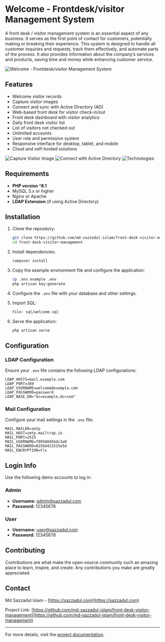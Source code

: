 # Welcome - Frontdesk/visitor Management System

A front desk / visitor management system is an essential aspect of any business. It serves as the first point of contact for customers, potentially making or breaking their experience. This system is designed to handle all customer inquiries and requests, track them effectively, and automate parts of the process. It also provides information about the company’s services and products, saving time and money while enhancing customer service.

![Welcome - Frontdesk/visitor Management System](https://cnd.sazzadul.com/welcome_1.jpg)

## Features

- Welcome visitor records
- Capture visitor images
- Connect and sync with Active Directory (AD)
- Web-based front desk for visitor check-in/out
- Front desk dashboard with visitor analytics
- Daily front desk visitor list
- List of visitors not checked out
- Unlimited accounts
- User role and permission system
- Responsive interface for desktop, tablet, and mobile
- Cloud and self-hosted solutions

![Capture Visitor Image](https://cnd.sazzadul.com/Photography.jpg)
![Connect with Active Directory](https://cnd.sazzadul.com/ad.jpg)
![Technologies](https://cnd.sazzadul.com/Technologies.jpg)

## Requirements

- **PHP version ^8.1**
- MySQL 5.x or higher
- Nginx or Apache
- **LDAP Extension** (if using Active Directory)

## Installation

1. Clone the repository:
    ```bash
    git clone https://github.com/md-sazzadul-islam/front-desk-visitor-management.git
    cd front-desk-visitor-management
    ```

2. Install dependencies:
    ```bash
    composer install
    ```

3. Copy the example environment file and configure the application:
    ```bash
    cp .env.example .env
    php artisan key:generate
    ```

4. Configure the `.env` file with your database and other settings.

5. Import SQL:
    ```bash
    File: sql/welcome.sql 
    ```

6. Serve the application:
    ```bash
    php artisan serve
    ```

## Configuration

### LDAP Configuration

Ensure your `.env` file contains the following LDAP configurations:

```env
LDAP_HOSTS=mail.example.com
LDAP_PORT=389
LDAP_USERNAME=welcome@example.com
LDAP_PASSWORD=password
LDAP_BASE_DN="dc=example,dc=com"
```

### Mail Configuration

Configure your mail settings in the `.env` file:

```env
MAIL_MAILER=smtp
MAIL_HOST=smtp.mailtrap.io
MAIL_PORT=2525
MAIL_USERNAME=f0958845bdc3a0
MAIL_PASSWORD=0256d421515e5d
MAIL_ENCRYPTION=tls
```

## Login Info

Use the following demo accounts to log in:

### Admin
- **Username:** [admin@sazzadul.com](mailto:admin@sazzadul.com)
- **Password:** 12345678

### User
- **Username:** [user@sazzadul.com](mailto:user@sazzadul.com)
- **Password:** 12345678

## Contributing

Contributions are what make the open-source community such an amazing place to learn, inspire, and create. Any contributions you make are greatly appreciated.

## Contact

Md Sazzadul Islam - [https://sazzadul.com](https://sazzadul.com)

Project Link: [https://github.com/md-sazzadul-islam/front-desk-visitor-management](https://github.com/md-sazzadul-islam/front-desk-visitor-management)

---

For more details, visit the [project documentation](https://github.com/md-sazzadul-islam/front-desk-visitor-management/wiki).